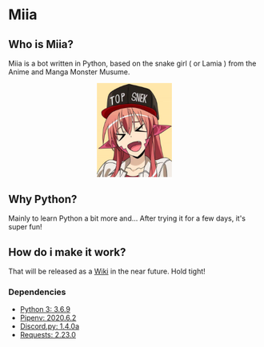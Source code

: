 # Miia
## Who is Miia?

Miia is a bot written in Python, based on the snake girl ( or Lamia ) from the Anime and Manga Monster Musume.

<p align="center"><img src="media/miia.webp" width="150px" /></p>

## Why Python?

Mainly to learn Python a bit more and... After trying it for a few days, it's super fun!

## How do i make it work?

That will be released as a [Wiki](https://github.com/taichikuji/miia-py/wiki) in the near future. Hold tight!

### Dependencies

- [Python 3: 3.6.9](https://www.python.org/download/releases/3.0/)
- [Pipenv: 2020.6.2](https://github.com/pypa/pipenv)
- [Discord.py: 1.4.0a](https://discordpy.readthedocs.io/en/latest/intro.html#installing)
- [Requests: 2.23.0](https://requests.readthedocs.io/en/master/)
